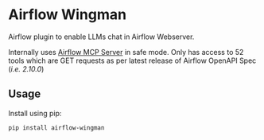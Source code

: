 # Airflow Wingman
Airflow plugin to enable LLMs chat in Airflow Webserver.

Internally uses [Airflow MCP Server](https://pypi.org/project/airflow-mcp-server) in safe mode. Only has access to 52 tools which are GET requests as per latest release of Airflow OpenAPI Spec (_i.e. 2.10.0_)


## Usage

Install using pip:

```bash
pip install airflow-wingman
```
